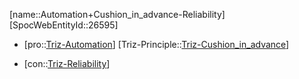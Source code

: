 ﻿---
type: TrizContradiction
aliases:
- Automation+Cushion_in_advance-Reliability
license: CC BY-SA 4.0
copyright: https://github.com/SpocWeb
IsDeleted: false
IsReadOnly: false
Confidential: public
tags: 
- Triz/Contradiction
---
[name::Automation+Cushion_in_advance-Reliability]
[SpocWebEntityId::26595]
+ [pro::[Triz-Automation](tech/Triz/Parameter/Triz-Automation.md)]
[Triz-Principle::[Triz-Cushion_in_advance](tech/Triz/Principle/Triz-Cushion_in_advance.md)]
- [con::[Triz-Reliability](tech/Triz/Parameter/Triz-Reliability.md)]

